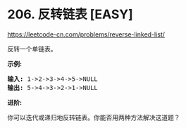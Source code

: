 # 206. 反转链表 [EASY]

<https://leetcode-cn.com/problems/reverse-linked-list/>

反转一个单链表。

**示例:**

<pre><strong>输入:</strong> 1->2->3->4->5->NULL
<strong>输出:</strong> 5->4->3->2->1->NULL</pre>

**进阶:**

你可以迭代或递归地反转链表。你能否用两种方法解决这道题？
